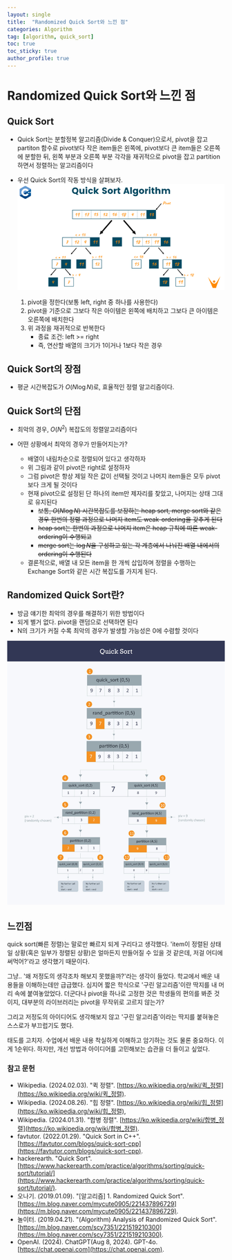 ```yaml
---
layout: single
title:  "Randomized Quick Sort와 느낀 점"
categories: Algorithm
tag: [algorithm, quick_sort]
toc: true
toc_sticky: true
author_profile: true
---
```


# Randomized Quick Sort와 느낀 점
## Quick Sort
- Quick Sort는 분할정복 알고리즘(Divide & Conquer)으로서, pivot을 잡고 partiton 함수로 pivot보다 작은 item들은 왼쪽에, pivot보다 큰 item들은 오른쪽에 분할한 뒤, 왼쪽 부분과 오른쪽 부분 각각을 재귀적으로 pivot을 잡고 partition하면서 정렬하는 알고리즘이다

- 우선 Quick Sort의 작동 방식을 살펴보자.
![quick_sort](/images/2024-10-04-randomized_quick_sort/quick_sort_algorithm.png)
    1. pivot을 정한다(보통 left, right 중 하나를 사용한다)
    2. pivot을 기준으로 그보다 작은 아이템은 왼쪽에 배치하고 그보다 큰 아이템은 오른쪽에 배치한다
    3. 위 과정을 재귀적으로 반복한다
        - 종료 조건: left >= right
        - 즉, 연산할 배열의 크기가 1이거나 1보다 작은 경우

## Quick Sort의 장점
- 평균 시간복잡도가 $O(N\log N)$로, 효율적인 정렬 알고리즘이다.

## Quick Sort의 단점
- 최악의 경우, $O(N^2)$ 복잡도의 정렬알고리즘이다

- 어떤 상황에서 최악의 경우가 만들어지는가?
    - 배열이 내림차순으로 정렬되어 있다고 생각하자
    - 위 그림과 같이 pivot은 right로 설정하자
    - 그럼 pivot은 항상 제일 작은 값이 선택될 것이고 나머지 item들은 모두 pivot보다 크게 될 것이다
    - 현재 pivot으로 설정된 단 하나의 item만 제자리를 찾았고, 나머지는 상태 그대로 유지된다
        - ~~보통, $O(N\log N)$ 시간복잡도를 보장하는 heap sort, merge sort와 같은 경우 한번의 정렬 과정으로 나머지 item도 weak-ordering을 갖추게 된다~~
        - ~~heap sort는 한번의 과정으로 나머지 item은 heap 규칙에 따른 weak-ordering이 수행되고~~
        - ~~merge sort는 $\log N$을 구성하고 있는 각 계층에서 나눠진 배열 내에서의 ordering이 수행된다~~
    - 결론적으로, 배열 내 모든 item을 한 개씩 삽입하며 정렬을 수행하는 Exchange Sort와 같은 시간 복잡도를 가지게 된다.

## Randomized Quick Sort란?
- 방금 얘기한 최악의 경우를 해결하기 위한 방법이다
- 되게 별거 없다. pivot을 랜덤으로 선택하면 된다
- N의 크기가 커질 수록 최악의 경우가 발생할 가능성은 0에 수렴할 것이다

![randomized_quick_sort](/images/2024-10-04-randomized_quick_sort/randomized_quick_sort.jpg)

## 느낀점
quick sort(빠른 정렬)는 말로만 빠르지 되게 구리다고 생각했다. 'item이 정렬된 상태일 상황(혹은 일부가 정렬된 상황)은 얼마든지 만들어질 수 있을 것 같은데, 저걸 어디에 써먹어?'라고 생각했기 때문이다.

그냥.. '왜 저정도의 생각조차 해보지 못했을까?'라는 생각이 들었다. 학교에서 배운 내용들을 이해하는데만 급급했다. 심지어 짧은 학식으로 '구린 알고리즘'이란 딱지를 내 머리 속에 붙여놓았었다. 더군다나 pivot을 하나로 고정한 것은 학생들의 편의를 봐준 것이지, 대부분의 라이브러리는 pivot을 무작위로 고르지 않는가?

그리고 저정도의 아이디어도 생각해보지 않고 '구린 알고리즘'이라는 딱지를 붙혀놓은 스스로가 부끄럽기도 했다.

태도를 고치자. 수업에서 배운 내용 착실하게 이해하고 암기하는 것도 물론 중요하다. 이게 1순위다. 하지만, 개선 방법과 아이디어를 고민해보는 습관을 더 들이고 싶었다.

### 참고 문헌
- Wikipedia. (2024.02.03). "퀵 정렬". [https://ko.wikipedia.org/wiki/퀵_정렬](https://ko.wikipedia.org/wiki/퀵_정렬).
- Wikipedia. (2024.08.26). "힙 정렬". [https://ko.wikipedia.org/wiki/힙_정렬](https://ko.wikipedia.org/wiki/힙_정렬),
- Wikipedia. (2024.01.31). "합병 정렬". [https://ko.wikipedia.org/wiki/합병_정렬](https://ko.wikipedia.org/wiki/합병_정렬).
- favtutor. (2022.01.29). "Quick Sort in C++". [https://favtutor.com/blogs/quick-sort-cpp](https://favtutor.com/blogs/quick-sort-cpp).
- hackerearth. "Quick Sort". [https://www.hackerearth.com/practice/algorithms/sorting/quick-sort/tutorial/](https://www.hackerearth.com/practice/algorithms/sorting/quick-sort/tutorial/).
- 오나기. (2019.01.09). "[알고리즘] 1. Randomized Quick Sort". [https://m.blog.naver.com/mycute0905/221437896729](https://m.blog.naver.com/mycute0905/221437896729).
- 놀이터. (2019.04.21). "(Algorithm) Analysis of Randomized Quick Sort". [https://m.blog.naver.com/scy7351/221519210300](https://m.blog.naver.com/scy7351/221519210300).
- OpenAI. (2024). ChatGPT(Aug 8, 2024). GPT-4o. [https://chat.openai.com](https://chat.openai.com).
